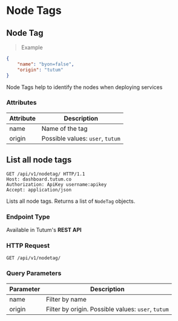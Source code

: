 # Node Tags

## Node Tag

> Example

```json
{
    "name": "byon=false",
    "origin": "tutum"
}
```

Node Tags help to identify the nodes when deploying services

### Attributes

Attribute | Description
--------- | -----------
name | Name of the tag
origin | Possible values: `user`, `tutum`

## List all node tags

```http
GET /api/v1/nodetag/ HTTP/1.1
Host: dashboard.tutum.co
Authorization: ApiKey username:apikey
Accept: application/json
```

Lists all node tags. Returns a list of `NodeTag` objects.

### Endpoint Type

Available in Tutum's **REST API**

### HTTP Request

`GET /api/v1/nodetag/`

### Query Parameters

Parameter | Description
--------- | -----------
name | Filter by name
origin | Filter by origin. Possible values: `user`, `tutum`
